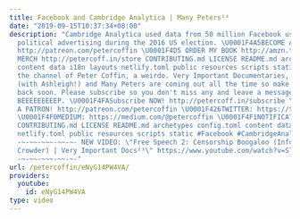 ```yaml
---
title: Facebook and Cambridge Analytica | Many Peters²³
date: "2019-09-15T10:37:34+08:00"
description: "Cambridge Analytica used data from 50 million Facebook users to target
  political advertising during the 2016 US election. \U0001F4A5BECOME A PATRON at
  http://patreon.com/petercoffin \U0001F4D5 ORDER MY BOOK http://amzn.to/2FEsqJR \U0001F455
  MERCH http://petercoff.in/store CONTRIBUTING.md LICENSE README.md archetypes config.toml
  content data i18n layouts netlify.toml public resources scripts static You've reached
  the channel of Peter Coffin, a weirdo. Very Important Documentaries, Adversaries
  (with Ashleigh!) and Many Peters are coming out all the time so make sure to check
  back soon. Please subscribe so you don't miss any and leave a message at the beep.
  BEEEEEEEEEP. \U0001F4FASubscribe NOW! http://petercoff.in/subscribe \U0001F496BECOME
  A PATRON! http://patreon.com/petercoffin \U0001F426TWITTER: https://twitter.com/petercoffin
  \U0001F4F0MEDIUM: https://medium.com/@petercoffin \U0001F4F1NOTIFICATIONS: http://petercoff.in
  CONTRIBUTING.md LICENSE README.md archetypes config.toml content data i18n layouts
  netlify.toml public resources scripts static #Facebook #CambridgeAnalytica #Elections
  -~-~~-~~~-~~-~- NEW VIDEO: \"Free Speech 2: Censorship Boogaloo (Infowars, Steven
  Crowder) | Very Important Docs²³\" https://www.youtube.com/watch?v=SlFdykutQ0g&list=PL9oHQnEByWyXObkJN9YYQS9hxBjpN8RLG
  -~-~~-~~~-~~-~-"
url: /petercoffin/eNyG14PW4VA/
providers:
  youtube:
    id: eNyG14PW4VA
type: video
---
```

